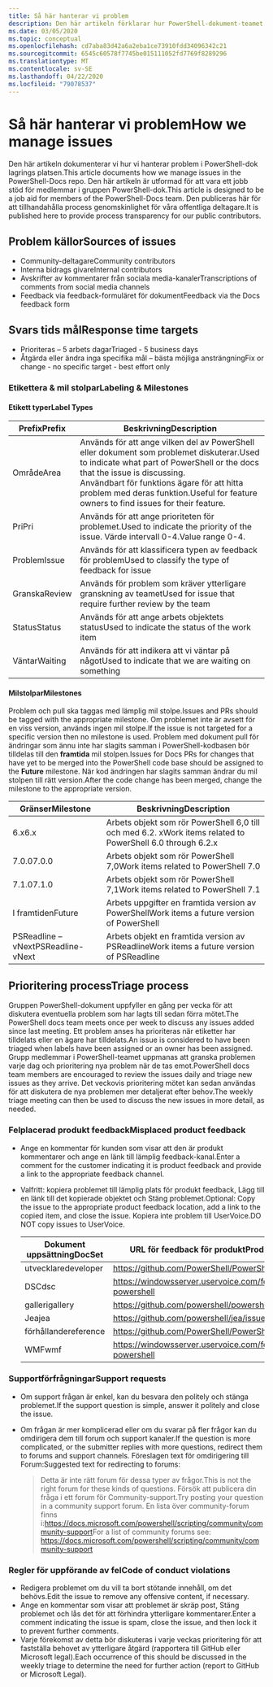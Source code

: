 ```yaml
---
title: Så här hanterar vi problem
description: Den här artikeln förklarar hur PowerShell-dokument-teamet hanterar pull-begäranden.
ms.date: 03/05/2020
ms.topic: conceptual
ms.openlocfilehash: cd7aba83d42a6a2eba1ce73910fdd34096342c21
ms.sourcegitcommit: 6545c60578f7745be015111052fd7769f8289296
ms.translationtype: MT
ms.contentlocale: sv-SE
ms.lasthandoff: 04/22/2020
ms.locfileid: "79078537"
---
```

# <a name="how-we-manage-issues"></a><span data-ttu-id="855bf-103">Så här hanterar vi problem</span><span class="sxs-lookup"><span data-stu-id="855bf-103">How we manage issues</span></span>

<span data-ttu-id="855bf-104">Den här artikeln dokumenterar vi hur vi hanterar problem i PowerShell-dok lagrings platsen.</span><span class="sxs-lookup"><span data-stu-id="855bf-104">This article documents how we manage issues in the PowerShell-Docs repo.</span></span> <span data-ttu-id="855bf-105">Den här artikeln är utformad för att vara ett jobb stöd för medlemmar i gruppen PowerShell-dok.</span><span class="sxs-lookup"><span data-stu-id="855bf-105">This article is designed to be a job aid for members of the PowerShell-Docs team.</span></span> <span data-ttu-id="855bf-106">Den publiceras här för att tillhandahålla process genomskinlighet för våra offentliga deltagare.</span><span class="sxs-lookup"><span data-stu-id="855bf-106">It is published here to provide process transparency for our public contributors.</span></span>

## <a name="sources-of-issues"></a><span data-ttu-id="855bf-107">Problem källor</span><span class="sxs-lookup"><span data-stu-id="855bf-107">Sources of issues</span></span>

- <span data-ttu-id="855bf-108">Community-deltagare</span><span class="sxs-lookup"><span data-stu-id="855bf-108">Community contributors</span></span>
- <span data-ttu-id="855bf-109">Interna bidrags givare</span><span class="sxs-lookup"><span data-stu-id="855bf-109">Internal contributors</span></span>
- <span data-ttu-id="855bf-110">Avskrifter av kommentarer från sociala media-kanaler</span><span class="sxs-lookup"><span data-stu-id="855bf-110">Transcriptions of comments from social media channels</span></span>
- <span data-ttu-id="855bf-111">Feedback via feedback-formuläret för dokument</span><span class="sxs-lookup"><span data-stu-id="855bf-111">Feedback via the Docs feedback form</span></span>

## <a name="response-time-targets"></a><span data-ttu-id="855bf-112">Svars tids mål</span><span class="sxs-lookup"><span data-stu-id="855bf-112">Response time targets</span></span>

- <span data-ttu-id="855bf-113">Prioriteras – 5 arbets dagar</span><span class="sxs-lookup"><span data-stu-id="855bf-113">Triaged - 5 business days</span></span>
- <span data-ttu-id="855bf-114">Åtgärda eller ändra inga specifika mål – bästa möjliga ansträngning</span><span class="sxs-lookup"><span data-stu-id="855bf-114">Fix or change - no specific target - best effort only</span></span>

### <a name="labeling--milestones"></a><span data-ttu-id="855bf-115">Etikettera & mil stolpar</span><span class="sxs-lookup"><span data-stu-id="855bf-115">Labeling & Milestones</span></span>

#### <a name="label-types"></a><span data-ttu-id="855bf-116">Etikett typer</span><span class="sxs-lookup"><span data-stu-id="855bf-116">Label Types</span></span>

|<span data-ttu-id="855bf-117">Prefix</span><span class="sxs-lookup"><span data-stu-id="855bf-117">Prefix</span></span>  | <span data-ttu-id="855bf-118">Beskrivning</span><span class="sxs-lookup"><span data-stu-id="855bf-118">Description</span></span>                                                         |
|------- | --------------------------------------------------------------------|
|<span data-ttu-id="855bf-119">Område</span><span class="sxs-lookup"><span data-stu-id="855bf-119">Area</span></span>    | <span data-ttu-id="855bf-120">Används för att ange vilken del av PowerShell eller dokument som problemet diskuterar.</span><span class="sxs-lookup"><span data-stu-id="855bf-120">Used to indicate what part of PowerShell or the docs that the issue is discussing.</span></span><br><span data-ttu-id="855bf-121">Användbart för funktions ägare för att hitta problem med deras funktion.</span><span class="sxs-lookup"><span data-stu-id="855bf-121">Useful for feature owners to find issues for their feature.</span></span>|
|<span data-ttu-id="855bf-122">Pri</span><span class="sxs-lookup"><span data-stu-id="855bf-122">Pri</span></span>     | <span data-ttu-id="855bf-123">Används för att ange prioriteten för problemet.</span><span class="sxs-lookup"><span data-stu-id="855bf-123">Used to indicate the priority of the issue.</span></span> <span data-ttu-id="855bf-124">Värde intervall 0-4.</span><span class="sxs-lookup"><span data-stu-id="855bf-124">Value range 0-4.</span></span>        |
|<span data-ttu-id="855bf-125">Problem</span><span class="sxs-lookup"><span data-stu-id="855bf-125">Issue</span></span>   | <span data-ttu-id="855bf-126">Används för att klassificera typen av feedback för problem</span><span class="sxs-lookup"><span data-stu-id="855bf-126">Used to classify the type of feedback for issue</span></span>                     |
|<span data-ttu-id="855bf-127">Granska</span><span class="sxs-lookup"><span data-stu-id="855bf-127">Review</span></span>  | <span data-ttu-id="855bf-128">Används för problem som kräver ytterligare granskning av teamet</span><span class="sxs-lookup"><span data-stu-id="855bf-128">Used for issue that require further review by the team</span></span>              |
|<span data-ttu-id="855bf-129">Status</span><span class="sxs-lookup"><span data-stu-id="855bf-129">Status</span></span>  | <span data-ttu-id="855bf-130">Används för att ange arbets objektets status</span><span class="sxs-lookup"><span data-stu-id="855bf-130">Used to indicate the status of the work item</span></span>                        |
|<span data-ttu-id="855bf-131">Väntar</span><span class="sxs-lookup"><span data-stu-id="855bf-131">Waiting</span></span> | <span data-ttu-id="855bf-132">Används för att indikera att vi väntar på något</span><span class="sxs-lookup"><span data-stu-id="855bf-132">Used to indicate that we are waiting on something</span></span>                   |

#### <a name="milestones"></a><span data-ttu-id="855bf-133">Milstolpar</span><span class="sxs-lookup"><span data-stu-id="855bf-133">Milestones</span></span>

<span data-ttu-id="855bf-134">Problem och pull ska taggas med lämplig mil stolpe.</span><span class="sxs-lookup"><span data-stu-id="855bf-134">Issues and PRs should be tagged with the appropriate milestone.</span></span> <span data-ttu-id="855bf-135">Om problemet inte är avsett för en viss version, används ingen mil stolpe.</span><span class="sxs-lookup"><span data-stu-id="855bf-135">If the issue is not targeted for a specific version then no milestone is used.</span></span> <span data-ttu-id="855bf-136">Problem med dokument pull för ändringar som ännu inte har slagits samman i PowerShell-kodbasen bör tilldelas till den **framtida** mil stolpen.</span><span class="sxs-lookup"><span data-stu-id="855bf-136">Issues for Docs PRs for changes that have yet to be merged into the PowerShell code base should be assigned to the **Future** milestone.</span></span> <span data-ttu-id="855bf-137">När kod ändringen har slagits samman ändrar du mil stolpen till rätt version.</span><span class="sxs-lookup"><span data-stu-id="855bf-137">After the code change has been merged, change the milestone to the appropriate version.</span></span>

|    <span data-ttu-id="855bf-138">Gränser</span><span class="sxs-lookup"><span data-stu-id="855bf-138">Milestone</span></span>     |                    <span data-ttu-id="855bf-139">Beskrivning</span><span class="sxs-lookup"><span data-stu-id="855bf-139">Description</span></span>                     |
| ---------------- | -------------------------------------------------- |
| <span data-ttu-id="855bf-140">6.x</span><span class="sxs-lookup"><span data-stu-id="855bf-140">6.x</span></span>              | <span data-ttu-id="855bf-141">Arbets objekt som rör PowerShell 6,0 till och med 6.2. x</span><span class="sxs-lookup"><span data-stu-id="855bf-141">Work items related to PowerShell 6.0 through 6.2.x</span></span> |
| <span data-ttu-id="855bf-142">7.0.0</span><span class="sxs-lookup"><span data-stu-id="855bf-142">7.0.0</span></span>            | <span data-ttu-id="855bf-143">Arbets objekt som rör PowerShell 7,0</span><span class="sxs-lookup"><span data-stu-id="855bf-143">Work items related to PowerShell 7.0</span></span>               |
| <span data-ttu-id="855bf-144">7.1.0</span><span class="sxs-lookup"><span data-stu-id="855bf-144">7.1.0</span></span>            | <span data-ttu-id="855bf-145">Arbets objekt som rör PowerShell 7,1</span><span class="sxs-lookup"><span data-stu-id="855bf-145">Work items related to PowerShell 7.1</span></span>               |
| <span data-ttu-id="855bf-146">I framtiden</span><span class="sxs-lookup"><span data-stu-id="855bf-146">Future</span></span>           | <span data-ttu-id="855bf-147">Arbets uppgifter en framtida version av PowerShell</span><span class="sxs-lookup"><span data-stu-id="855bf-147">Work items a future version of PowerShell</span></span>          |
| <span data-ttu-id="855bf-148">PSReadline – vNext</span><span class="sxs-lookup"><span data-stu-id="855bf-148">PSReadline-vNext</span></span> | <span data-ttu-id="855bf-149">Arbets objekt en framtida version av PSReadline</span><span class="sxs-lookup"><span data-stu-id="855bf-149">Work items a future version of PSReadline</span></span>          |

## <a name="triage-process"></a><span data-ttu-id="855bf-150">Prioritering process</span><span class="sxs-lookup"><span data-stu-id="855bf-150">Triage process</span></span>

<span data-ttu-id="855bf-151">Gruppen PowerShell-dokument uppfyller en gång per vecka för att diskutera eventuella problem som har lagts till sedan förra mötet.</span><span class="sxs-lookup"><span data-stu-id="855bf-151">The PowerShell docs team meets once per week to discuss any issues added since last meeting.</span></span> <span data-ttu-id="855bf-152">Ett problem anses ha prioriteras när etiketter har tilldelats eller en ägare har tilldelats.</span><span class="sxs-lookup"><span data-stu-id="855bf-152">An issue is considered to have been triaged when labels have been assigned or an owner has been assigned.</span></span> <span data-ttu-id="855bf-153">Grupp medlemmar i PowerShell-teamet uppmanas att granska problemen varje dag och prioritering nya problem när de tas emot.</span><span class="sxs-lookup"><span data-stu-id="855bf-153">PowerShell docs team members are encouraged to review the issues daily and triage new issues as they arrive.</span></span> <span data-ttu-id="855bf-154">Det veckovis prioritering mötet kan sedan användas för att diskutera de nya problemen mer detaljerat efter behov.</span><span class="sxs-lookup"><span data-stu-id="855bf-154">The weekly triage meeting can then be used to discuss the new issues in more detail, as needed.</span></span>

### <a name="misplaced-product-feedback"></a><span data-ttu-id="855bf-155">Felplacerad produkt feedback</span><span class="sxs-lookup"><span data-stu-id="855bf-155">Misplaced product feedback</span></span>

- <span data-ttu-id="855bf-156">Ange en kommentar för kunden som visar att den är produkt kommentarer och ange en länk till lämplig feedback-kanal.</span><span class="sxs-lookup"><span data-stu-id="855bf-156">Enter a comment for the customer indicating it is product feedback and provide a link to the appropriate feedback channel.</span></span>
- <span data-ttu-id="855bf-157">Valfritt: kopiera problemet till lämplig plats för produkt feedback, Lägg till en länk till det kopierade objektet och Stäng problemet.</span><span class="sxs-lookup"><span data-stu-id="855bf-157">Optional: Copy the issue to the appropriate product feedback location, add a link to the copied item, and close the issue.</span></span> <span data-ttu-id="855bf-158">Kopiera inte problem till UserVoice.</span><span class="sxs-lookup"><span data-stu-id="855bf-158">DO NOT copy issues to UserVoice.</span></span>

  | <span data-ttu-id="855bf-159">Dokument uppsättning</span><span class="sxs-lookup"><span data-stu-id="855bf-159">DocSet</span></span>    | <span data-ttu-id="855bf-160">URL för feedback för produkt</span><span class="sxs-lookup"><span data-stu-id="855bf-160">Product Feedback URL</span></span>                                         |
  | --------- | ------------------------------------------------------------ |
  | <span data-ttu-id="855bf-161">utvecklare</span><span class="sxs-lookup"><span data-stu-id="855bf-161">developer</span></span> | https://github.com/PowerShell/PowerShell/issues/new/choose   |
  | <span data-ttu-id="855bf-162">DSC</span><span class="sxs-lookup"><span data-stu-id="855bf-162">dsc</span></span>       | https://windowsserver.uservoice.com/forums/301869-powershell |
  | <span data-ttu-id="855bf-163">galleri</span><span class="sxs-lookup"><span data-stu-id="855bf-163">gallery</span></span>   | https://github.com/powershell/powershellgallery/issues/new   |
  | <span data-ttu-id="855bf-164">Jea</span><span class="sxs-lookup"><span data-stu-id="855bf-164">jea</span></span>       | https://github.com/powershell/jea/issues/new                 |
  | <span data-ttu-id="855bf-165">förhållande</span><span class="sxs-lookup"><span data-stu-id="855bf-165">reference</span></span> | https://github.com/PowerShell/PowerShell/issues/new/choose   |
  | <span data-ttu-id="855bf-166">WMF</span><span class="sxs-lookup"><span data-stu-id="855bf-166">wmf</span></span>       | https://windowsserver.uservoice.com/forums/301869-powershell |

### <a name="support-requests"></a><span data-ttu-id="855bf-167">Supportförfrågningar</span><span class="sxs-lookup"><span data-stu-id="855bf-167">Support requests</span></span>

- <span data-ttu-id="855bf-168">Om support frågan är enkel, kan du besvara den politely och stänga problemet.</span><span class="sxs-lookup"><span data-stu-id="855bf-168">If the support question is simple, answer it politely and close the issue.</span></span>
- <span data-ttu-id="855bf-169">Om frågan är mer komplicerad eller om du svarar på fler frågor kan du omdirigera dem till forum och support kanaler.</span><span class="sxs-lookup"><span data-stu-id="855bf-169">If the question is more complicated, or the submitter replies with more questions, redirect them to forums and support channels.</span></span> <span data-ttu-id="855bf-170">Föreslagen text för omdirigering till Forum:</span><span class="sxs-lookup"><span data-stu-id="855bf-170">Suggested text for redirecting to forums:</span></span>

    > <span data-ttu-id="855bf-171">Detta är inte rätt forum för dessa typer av frågor.</span><span class="sxs-lookup"><span data-stu-id="855bf-171">This is not the right forum for these kinds of questions.</span></span> <span data-ttu-id="855bf-172">Försök att publicera din fråga i ett forum för Community-support.</span><span class="sxs-lookup"><span data-stu-id="855bf-172">Try posting your question in a community support forum.</span></span> <span data-ttu-id="855bf-173">En lista över community-forum finns i:https://docs.microsoft.com/powershell/scripting/community/community-support</span><span class="sxs-lookup"><span data-stu-id="855bf-173">For a list of community forums see: https://docs.microsoft.com/powershell/scripting/community/community-support</span></span>

### <a name="code-of-conduct-violations"></a><span data-ttu-id="855bf-174">Regler för uppförande av fel</span><span class="sxs-lookup"><span data-stu-id="855bf-174">Code of conduct violations</span></span>

- <span data-ttu-id="855bf-175">Redigera problemet om du vill ta bort stötande innehåll, om det behövs.</span><span class="sxs-lookup"><span data-stu-id="855bf-175">Edit the issue to remove any offensive content, if necessary.</span></span>
- <span data-ttu-id="855bf-176">Ange en kommentar som visar att problemet är skräp post, Stäng problemet och lås det för att förhindra ytterligare kommentarer.</span><span class="sxs-lookup"><span data-stu-id="855bf-176">Enter a comment indicating the issue is spam, close the issue, and then lock it to prevent further comments.</span></span>
- <span data-ttu-id="855bf-177">Varje förekomst av detta bör diskuteras i varje veckas prioritering för att fastställa behovet av ytterligare åtgärd (rapportera till GitHub eller Microsoft legal).</span><span class="sxs-lookup"><span data-stu-id="855bf-177">Each occurrence of this should be discussed in the weekly triage to determine the need for further action (report to GitHub or Microsoft Legal).</span></span>

